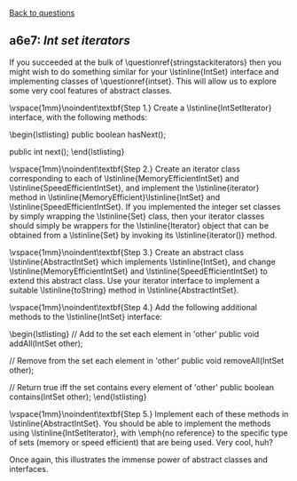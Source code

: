 [Back to questions](../README.md)

## a6e7: *Int set iterators*


If you succeeded at the bulk of \questionref{stringstackiterators}
then you might wish to do something similar for your \lstinline{IntSet} interface and implementing classes
of \questionref{intset}.  This will allow us to explore some very cool features of abstract classes.

\vspace{1mm}\noindent\textbf{Step 1.}
Create a \lstinline{IntSetIterator} interface, with the following methods:

\begin{lstlisting}
public boolean hasNext();
	
public int next();
\end{lstlisting}

\vspace{1mm}\noindent\textbf{Step 2.}
Create an iterator class corresponding to each of \lstinline{MemoryEfficientIntSet} and \lstinline{SpeedEfficientIntSet}, and implement
the \lstinline{iterator} method in \lstinline{MemoryEfficient}\lstinline{IntSet} and \lstinline{SpeedEfficientIntSet}.  If you implemented
the integer set classes by simply wrapping the \lstinline{Set<Integer>} class, then your iterator classes should simply be wrappers for the
\lstinline{Iterator<Integer>} object that can be obtained from a \lstinline{Set<Integer>} by invoking its \lstinline{iterator()} method.

\vspace{1mm}\noindent\textbf{Step 3.}
Create an abstract class \lstinline{AbstractIntSet} which implements \lstinline{IntSet}, and change \lstinline{MemoryEfficientIntSet}
and \lstinline{SpeedEfficientIntSet} to extend this abstract class.  Use your iterator interface to implement a suitable \lstinline{toString} method in
\lstinline{AbstractIntSet}.

\vspace{1mm}\noindent\textbf{Step 4.}
Add the following additional methods to the \lstinline{IntSet} interface:

\begin{lstlisting}
// Add to the set each element in 'other'
public void addAll(IntSet other);

// Remove from the set each element in 'other'
public void removeAll(IntSet other);
	
// Return true iff the set contains every element of 'other'
public boolean contains(IntSet other);
\end{lstlisting}

\vspace{1mm}\noindent\textbf{Step 5.}
Implement each of these methods in \lstinline{AbstractIntSet}.  You should be able to implement the
methods using \lstinline{IntSetIterator}, with \emph{no reference} to the specific type of sets
(memory or speed efficient) that are being used.  Very cool, huh?

Once again, this illustrates the immense power of abstract classes and interfaces.
